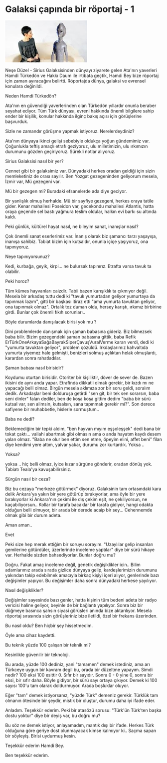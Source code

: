 # Galaksi çapında bir röportaj - 1

![](neseturk2.jpeg)

Neşe Düzel - Sirius Galaksisinden dünyayı ziyarete gelen Ata'nın yaverleri Hamdi Türkedön ve Hakkı Daum ile irtibata geçtik, Hamdi Bey bize röportaj için zaman ayıracağını belirtti. Röportajda dünya, galaksi ve evrensel konulara değinildi. 

Neden Hamdi Türkedön?

Ata'nın en güvendiği yaverlerinden olan Türkedön yıllardır onunla beraber seyahat ediyor. Tüm Türk dünyası, evreni hakkında önemli bilgilere sahip ender bir kişilik, konular hakkında ilginç bakış açısı için görüşlerine başvurduk. 

Sizle ne zamandır görüşme yapmak istiyoruz. Nerelerdeydiniz? 

Ata'nın dünyaya ikinci gelişi sebebiyle oldukça yoğun gündemimiz var. Çoğunlukla teftiş amaçlı etrafı geziyoruz, ulu milletimizin, ulu ırkımızın durumunu gözden geçiriyoruz. Sürekli notlar alıyoruz. 

Sirius Galaksisi nasıl bir yer? 

Cennet gibi bir galaksimiz var. Dünyadaki herkes oradan geldiği için sizin memleketiniz de orası sayılır. Ben Yozgat gezegeninden geliyorum mesela, İzmir var, Mü gezegeni var. 

Mü bir gezegen mi? Buradaki efsanelerde ada diye geciyor. 

Bir yanlışlık olmuş herhalde. Mü bir sayfiye gezegeni, herkes oraya tatile gider. Kenar mahallesi Poseidon var, gecekondu mahallesi Atlantis, hatta oraya geçende sel bastı yağmura teslim oldular, halkın evi barkı su altında kaldı. 

Peki günlük, kültürel hayat nasıl, ne bileyim sanat, inanışlar nasıl? 

Çok önemli sanat eserlerimiz var. İnanış olarak biz şamancı tarzı yaşayışa,  inanışa sahibiz. Tabiat bizim için kutsaldır, onunla içiçe yaşıyoruz, ona tapınıyoruz. 

Neye tapınıyorsunuz?

Kedi, kurbağa, geyik, kirpi... ne bulursak tapınırız. Etrafta varsa tavuk ta olabilir. 

Peki horoz? 

Tüm kümes hayvanları caizdir. Tabii  bazen karışıklık ta çıkmıyor değil. Mesela bir arkadaş tuttu dedi ki "tavuk yumurtadan geliyor yumurtaya da tapınmak lazım", gitti bir başkası itiraz etti "ama yumurta tavuktan geliyor, ona tapınmak olmaz". Ortalık toz duman oldu, hersey karıştı,  ırkımız birbirine girdi. Bunlar çok önemli fıkıh sorunları..

Böyle durumlarda danışılacak birisi yok mu ? 

Dini problemlerde danışmak için şaman babasına gideriz. Biz bilmezsek
baba bilir. Bizim gezegendeki şaman babasına gittik, baba Refik
ErTürkOneArkayaSağaBayrakSiperÇavuşVuralVerme kararı verdi, dedi ki
"yumurta tavuktan geliyor", problem çözüldü. Irkdaşlarımız kahvaltıda
yumurta yiyemez hale gelmişti, benizleri solmuş açlıktan helak
olmuşlardı, karardan sonra rahatladılar.

Şaman babası nasıl birisidir? 

Koydumu oturtan birisidir. Otoriter bir kişiliktir, döver de sever
de. Bazen ikisini de aynı anda yapar. Etrafinda dikkatli olmak
gerekir, bir kızdı mı ne yapacağı belli olmaz. Birgün mesela aklımıza
zor bir soru geldi, soralım dedik. Arkadaşlar beni dolduruşa getirdi
"sen git, bir tek sen sorarsın, baba seni dinler" falan dediler, ben
de koşa koşa gittim dedim "baba bir sürü kutsal var, sen alimsin,
kutsalsın, sana tapınmak gerekir mi?". Son derece safiyene bir
muhabbetle, hislerle sormuştum..

Baba ne dedi? 

Beklemediğim bir tepki aldım, "ben hayvan mıyım eşşoleşşek" dedi bana
bir tokat çaktı... vallahi abartmak gibi olmasın ama o anda hayatım
kaydı desem yalan olmaz. "Baba ne olur ben ettim sen etme, öpeyim
elini, affet beni" filan diye kendimi yere attım, yalvar yakar, durumu
zor kurtardık. Yoksa ..

Yoksa? 

yoksa .. hiç belli olmaz, iyice kızar sürgüne gönderir, oradan dönüş
yok. Tabiatı Teala'ya kavuşabilirsiniz.

Sürgün nasıl bir ceza?

Biz bu cezaya "merkeze götürmek" diyoruz. Galaksinin tam ortasındaki
kara delik Ankara'ya yakın bir yere götürüp bırakıyorlar, ama öyle bir
yere bırakıyorlar ki Ankara'nın çekimi ile dış çekim eşit, ne
çekiliyorsun, ne kaçabiliyorsun.. Kollar bir tarafa bacaklar bir
tarafa gidiyor, hangi odakta olduğun belli olmuyor, bir arada bir
derede acaip bir sey... Cehennemde olmak gibi bir durum adeta.

Aman aman..

Evet 

Peki size hep merak ettiğim bir soruyu sorayım. "Uzaylılar gelip
insanları gemilerine götürdüler, üzerlerinde inceleme yaptılar" diye
bir sürü hikaye var. Herhalde sizden bahsediyorlar. Bunlar doğru mu?

Doğru. Fakat amaç inceleme değil, genetik değişiklikler icin.. Bilim
adamlarımız arada sırada gizlice dünyaya gelip, kardeşlerimizin
durumunu yakından takip edebilmek amacıyla birkaç kişiyi içeri alıyor,
genlerinde bazı değişimler yapıyor. Bu değişimler daha sonra dünyadaki
herkese yayılıyor.

Nasıl değişiklikler?

Değişimler sayesinde bazı genler, hatta kişinin tüm bedeni adeta bir
radyo vericisi haline geliyor, beyinle de bir bağlantı
yapılıyor. Sonra biz bir düğmeye basınca şahsın siyasi görüşleri
anında bize aktarılıyor. Mesela röportaj sırasında sizin görüşleriniz
bize iletildi, özel bir frekans üzerinden.

Bu nasıl oldu? Ben hiçbir şey hissetmedim. 

Öyle ama cihaz kaydetti. 

Bu teknik yüzde 100 çalışan bir teknik mi? 

Kesinlikle güvenilir bir teknoloji.

Bu arada, yüzde 100 dediniz, yani "tamamen" demek istediniz, ama arı
Türkceye uygun bir kavram degil bu, orada bir düzeltme yapayım. Simdi
nedir? 100 eksi 100 esittir 0. Sıfır bir sayıdır. Sonra 0 - 0 yine 0,
sonra bir eksi, bir sıfır daha. Böyle gidiyor, bir sürü sayı ortaya
çıkıyor. Demek ki 100 sayısı 100'u tam olarak doldurmuyor. Arada
boşluklar oluyor.

Eğer "tam" demek istiyorsanız, "yüzde Türk" demeniz gerekir. Türklük
tam olmanın ötesinde bir şeydir, mistik bir oluştur, durumu daha iyi
ifade eder.

Anladım. Teşekkür ederim. Peki bir atasözü sorusu: "Türk'ün Türk'ten
başka dostu yoktur" diye bir deyiş var, bu doğru mu?

Bu söz ne demek istiyor, anlayamadım, mantık dışı bir ifade. Herkes
Türk olduğuna göre geriye dost olunmayacak kimse kalmıyor ki.. Saçma
sapan bir söyleyiş. Birisi uydurmuş kesin.

Teşekkür ederim Hamdi Bey.

Ben teşekkür ederim. 
